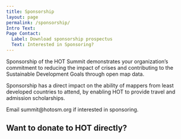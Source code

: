 ```yaml
---
title: Sponsorship
layout: page
permalink: /sponsorship/
Intro Text: 
Page Contact:
  Label: Download sponsorship prospectus
  Text: Interested in Sponsoring?
---
```


Sponsorship of the HOT Summit demonstrates your organization’s commitment to reducing the impact of crises and contributing to the Sustainable Development Goals through open map data.

Sponsorship has a direct impact on the ability of mappers from least developed countries to attend, by enabling HOT to provide travel and admission scholarships.

<!-- For more details about becoming a sponsor, download the <a href="/downloads/Summit2019-Corporate-Sponsor-Prospectus.pdf">sponsorship prospectus</a>. --> Email summit@hotosm.org if interested in sponsoring. 

## Want to donate to HOT directly?

<div class="donate-form-wrapper" style="text-align:left;">
<script src="https://cdn.donately.com/dntly-core/current/core.min.js" data-donately-id="act_6050cafb6dc1" data-stripe-publishable-key="pk_live_V98OphdHjflWilBEfL1IK28w" data-donately-amount="20" data-donately-presets="10,20,40,100" data-donately-billing-zip="true" data-donately-comment="true" data-donately-anonymous="true" data-donately-onbehalf="true" data-donately-payment-options="cc,ach" data-donately-donor-pays-fees='{"cc":{"processor_percent":"0.029","processor_fixed":"0.30","dntly_percent":"0.03"}}' ></script>
</div>
